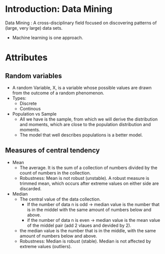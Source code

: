 # Introduction: Data Mining

Data Mining
: A cross-disciplinary field focused on discovering patterns of (large, very large) data sets.
- Machine learning is one approach.

# Attributes
## Random variables
- A random Variable, X, is a variable whose possible values are drawn from the outcome of a random phenomenon.
- Types:
  -   Discrete
  -   Continous
- Population vs Sample
  - All we have is the sample, from which we will derive the distribution and moments, which are close to the population distribution and moments.
  - The model that well describes populations is a better model.

## Measures of central tendency
- Mean
  - The average. It is the sum of a collection of numbers divided by the count of numbers in the collection.
  - Robustness: Mean is not robust (unstable). A robust measure is trimmed mean, which occurs after extreme values on either side are discarded.
- Median
  - The central value of the data collection. 
    - If the number of data n is odd -> median value is the number that is in the middel with the same amount of numbers below and above. 
    - if the number of data n is even -> median value is the mean value of the middel pair (add 2 vlaues and devided by 2).
  - the median value is the number that is in the middle, with the same amount of numbers below and above.
  - Robustness: Median is robust (stable). Median is not affected by extreme values (outliers).

